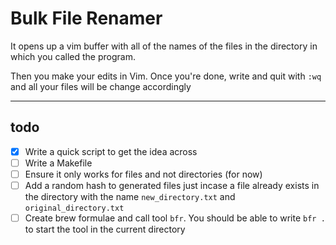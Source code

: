 # Bulk File Renamer

It opens up a vim buffer with all of the names of the files in the directory in which you called the program. 

Then you make your edits in Vim. Once you're done, write and quit with `:wq` and all your files will be change accordingly

---

## todo
- [x] Write a quick script to get the idea across
- [ ] Write a Makefile
- [ ] Ensure it only works for files and not directories (for now)
- [ ] Add a random hash to generated files just incase a file already exists in the directory with the name `new_directory.txt` and `original_directory.txt`
- [ ] Create brew formulae and call tool `bfr`. You should be able to write `bfr .` to start the tool in the current directory
